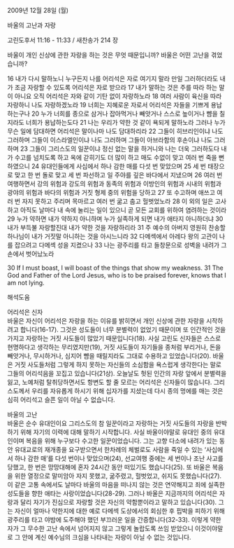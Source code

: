 2009년 12월 28일 (월)

바울의 고난과 자랑



고린도후서 11:16 - 11:33 / 새찬송가 214 장


바울이 개인 신상에 관한 자랑을 하는 것은 무엇 때문입니까? 
바울은 어떤 고난을 겪었습니까?   

16 내가 다시 말하노니 누구든지 나를 어리석은 자로 여기지 말라 만일 그러하더라도 내가 조금 자랑할 수 있도록 어리석은 자로 받으라 17 내가 말하는 것은 주를 따라 하는 말이 아니요 오직 어리석은 자와 같이 기탄 없이 자랑하노라 18 여러 사람이 육신을 따라 자랑하니 나도 자랑하겠노라 19 너희는 지혜로운 자로서 어리석은 자들을 기쁘게 용납하는구나 20 누가 너희를 종으로 삼거나 잡아먹거나 빼앗거나 스스로 높이거나 뺨을 칠지라도 너희가 용납하는도다 21 나는 우리가 약한 것 같이 욕되게 말하노라 그러나 누가 무슨 일에 담대하면 어리석은 말이나마 나도 담대하리라 22 그들이 히브리인이냐 나도 그러하며 그들이 이스라엘인이냐 나도 그러하며 그들이 아브라함의 후손이냐 나도 그러하며 23 그들이 그리스도의 일꾼이냐 정신 없는 말을 하거니와 나는 더욱 그러하도다 내가 수고를 넘치도록 하고 옥에 갇히기도 더 많이 하고 매도 수없이 맞고 여러 번 죽을 뻔하였으니 24 유대인들에게 사십에서 하나 감한 매를 다섯 번 맞았으며 25 세 번 태장으로 맞고 한 번 돌로 맞고 세 번 파선하고 일 주야를 깊은 바다에서 지냈으며 26 여러 번 여행하면서 강의 위험과 강도의 위험과 동족의 위험과 이방인의 위험과 시내의 위험과 광야의 위험과 바다의 위험과 거짓 형제 중의 위험을 당하고 27 또 수고하며 애쓰고 여러 번 자지 못하고 주리며 목마르고 여러 번 굶고 춥고 헐벗었노라 28 이 외의 일은 고사하고 아직도 날마다 내 속에 눌리는 일이 있으니 곧 모든 교회를 위하여 염려하는 것이라 29 누가 약하면 내가 약하지 아니하며 누가 실족하게 되면 내가 애타지 아니하더냐 30 내가 부득불 자랑할진대 내가 약한 것을 자랑하리라 31 주 예수의 아버지 영원히 찬송할 하나님이 내가 거짓말 아니하는 것을 아시느니라 32 다메섹에서 아레다 왕의 고관이 나를 잡으려고 다메섹 성을 지켰으나 33 나는 광주리를 타고 들창문으로 성벽을 내려가 그 손에서 벗어났노라   

30 If I must boast, I will boast of the things that show my weakness. 31 The God and Father of the Lord Jesus, who is to be praised forever, knows that I am not lying.

해석도움





어리석은 신자  
바울은 자신이 어리석은 자랑을 하는 이유를 밝히면서 개인 신상에 관한 자랑을 시작하려고 합니다(16-17). 그것은 성도들이 너무 분별력이 없었기 때문이며 또 인간적인 것을 가지고 자랑하는 거짓 사도들이 많았기 때문입니다(18). 사실 고린도 신자들은 스스로 현명하다고 생각하는 무리였지만(19), 거짓 사도들이 자기들을 종처럼 부리거나, 돈을 빼앗거나, 무시하거나, 심지어 뺨을 때릴지라도 그대로 수용하고 있었습니다(20). 바울은 거짓 사도들처럼 그렇게 하지 못하는 자신들의 소심함을 욕스럽게 생각한다는 말로 그들의 어리석음을 꼬집고 있습니다(21상). 오늘날도 헛된 인간의 자랑 앞에서 분별력을 잃고, 노예처럼 탈취당하면서도 항변도 할 줄 모르는 어리석은 신자들이 많습니다. 그리스도께서 우리를 자유롭게 하시기 위해 십자가를 지셨는데 다시 종의 멍에를 매는 것은 심히 어리석고 슬픈 일이 아닐 수 없습니다.     

바울의 고난  
바울은 순수 유대인이요 그리스도의 참 일꾼이라고 자랑하는 거짓 사도들의 자랑을 반박하기 위해 자기의 이력에 대해 말하기 시작합니다. 사실 바울이야말로 유대인 중의 유대인이며 복음을 위해 누구보다 수고한 일꾼이었습니다. 그는 고향 다소에 내려가 있는 동안 유대교로의 재개종을 요구받으면서 한차례의 체벌로도 사람을 죽일 수 있는 ‘사십에서 하나 감한 매’를 다섯 번이나 맞았으며(24), 선교여행 중에는 세 번이나 조난 사고를 당했고, 한 번은 망망대해에 혼자 24시간 동안 떠있기도 했습니다(25). 또 바울은 복음을 위한 열정으로 말미암아 자지 못했고, 굶주렸고, 헐벗었고, 쉬지도 못했습니다(27). 이 같은 고통 속에서도 날마다 바울의 마음을 떠나지 않는 것은 연약해지고 죄에 실족한 성도들을 향한 애타는 사랑이었습니다(28-29). 그러나 바울은 지금까지의 어리석은 자랑과 달리 자기가 진심으로 자랑할 것은 자신의 약함뿐이라고 말하고 있습니다(30). 그는 자신이 얼마나 약한지에 대한 예로 다메섹 도상에서의 회심한 후 핍박을 피하기 위해 광주리를 타고 야밤에 도주해야 했던 부끄러운 일을 간증합니다(32-33). 이렇게 약한 자가 그 무수한 고난 속에서 넘어지지 않고 그렇게 놀랍도록 쓰임 받았으니 이것이야말로 그 안에 계신 예수님의 크심을 나타내는 자랑이 아닐 수 없는 것입니다.